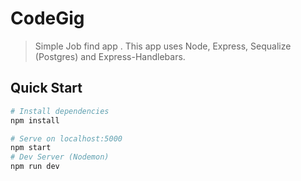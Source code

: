 # CodeGig

> Simple Job find app . This app uses Node, Express, Sequalize (Postgres) and Express-Handlebars.

## Quick Start

```bash
# Install dependencies
npm install

# Serve on localhost:5000
npm start
# Dev Server (Nodemon)
npm run dev
```
